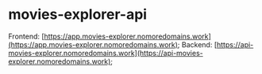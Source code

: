 # movies-explorer-api

Frontend: [https://app.movies-explorer.nomoredomains.work](https://app.movies-explorer.nomoredomains.work);
Backend: [https://api-movies-explorer.nomoredomains.work](https://api-movies-explorer.nomoredomains.work);
